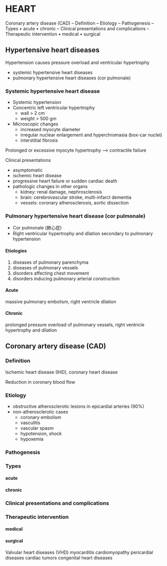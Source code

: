 # HEART
Coronary artery disease (CAD)
– Definition
– Etiology
– Pathogenesis
– Types
• acute
• chronic
– Clinical presentations and complications
– Therapeutic intervention
• medical
• surgical


## Hypertensive heart diseases

Hypertension causes pressure overload and 
ventricular hypertrophy
- systemic hypertensive heart diseases 
- pulmonary hypertensive heart diseases (cor pulmonale)

### Systemic hypertensive heart disease

- Systemic hypertension
- Concentric left ventricular hypertrophy
  - wall > 2 cm
  - weight > 500 gm
- Microscopic changes
  - increased myocyte diameter
  - irregular nuclear enlargement and hyperchromasia (box-car nuclei)
  - interstitial fibrosis

Prolonged or excessive myocyte hypertrophy --> contractile failure

Clinical presentations
-  asymptomatic
-  ischemic heart disease
-  progressive heart failure or sudden cardiac death
-  pathologic changes in other organs
   -  kidney: renal damage, nephrosclerosis
   -  brain: cerebrovascular stroke, multi-infarct dementia
   -  vessels: coronary atherosclerosis, aortic dissection

### Pulmonary hypertensive heart disease (cor pulmonale)

- Cor pulmonale (肺心症)
- Right ventricular hypertrophy and dilation secondary to pulmonary hypertension

#### Etiologies
1. diseases of pulmonary parenchyma
2. diseases of pulmonary vessels
3. disorders affecting chest movement
4. disorders inducing pulmonary arterial construction

#### Acute
massive pulmonary embolism, right ventricle dilation

#### Chronic
prolonged pressure overload of pulmonary vessels, right ventricle hypertrophy and dilation

## Coronary artery disease (CAD)

### Definition
Ischemic heart disease (IHD), coronary heart disease

Reduction in coronary blood flow

### Etiology
- obstructive atherosclerotic lesions in epicardial arteries (90%)
- non-atherosclerotic cases
    - coronary embolism
    - vasculitis
    - vascular spasm
    - hypotension, shock
    - hypoxemia


### Pathogenesis

### Types

#### acute

#### chronic

### Clinical presentations and complications

### Therapeutic intervention

#### medical

#### surgical

Valvular heart diseases (VHD)
myocarditis
cardiomyopathy
pericardial diseases
cardiac tumors
congenital heart diseases